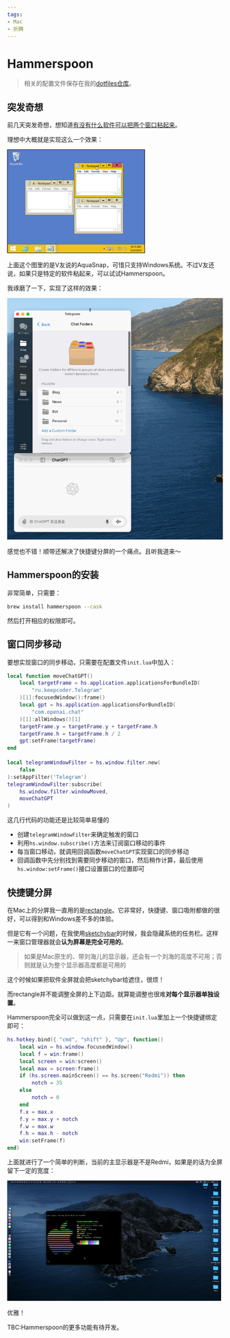 ```yaml
---
tags:
- Mac
- 折腾
---
```


# Hammerspoon

> 相关的配置文件保存在我的[dotfiles仓库](https://github.com/AIboy996/dotfiles)。

## 突发奇想

前几天突发奇想，想知道[有没有什么软件可以把两个窗口粘起来](https://www.v2ex.com/t/1069573)。

理想中大概就是实现这么一个效果：

![](./assets/AquaSnap.gif)

上面这个图里的是V友说的AquaSnap，可惜只支持Windows系统。不过V友还说，如果只是特定的软件粘起来，可以试试Hammerspoon。

我琢磨了一下，实现了这样的效果：

![](./assets/hammer.gif)

感觉也不错！顺带还解决了快捷键分屏的一个痛点。且听我道来～

## Hammerspoon的安装

非常简单，只需要：
```bash
brew install hammerspoon --cask
```

然后打开相应的权限即可。

## 窗口同步移动
要想实现窗口的同步移动，只需要在配置文件`init.lua`中加入：
```lua title="窗口同步移动" hl_lines="10"
local function moveChatGPT()
    local targetFrame = hs.application.applicationsForBundleID(
        "ru.keepcoder.Telegram"
    )[1]:focusedWindow():frame()
    local gpt = hs.application.applicationsForBundleID(
        "com.openai.chat"
    )[1]:allWindows()[1]
    targetFrame.y = targetFrame.y + targetFrame.h
    targetFrame.h = targetFrame.h / 2
    gpt:setFrame(targetFrame)
end

local telegramWindowFilter = hs.window.filter.new(
    false
):setAppFilter('Telegram')
telegramWindowFilter:subscribe(
    hs.window.filter.windowMoved, 
    moveChatGPT
)
```
这几行代码的功能还是比较简单易懂的

- 创建`telegramWindowFilter`来确定触发的窗口
- 利用`hs.window.subscribe()`方法来订阅窗口移动的事件
- 每当窗口移动，就调用回调函数`moveChatGPT`实现窗口的同步移动
- 回调函数中先分别找到需要同步移动的窗口，然后稍作计算，最后使用`hs.window:setFrame()`接口设置窗口的位置即可

## 快捷键分屏
在Mac上的分屏我一直用的是[rectangle](https://rectangleapp.com/)。它非常好，快捷键、窗口吸附都做的很好，可以得到和Windows差不多的体验。

但是它有一个问题，在我使用[sketchybar](https://github.com/FelixKratz/SketchyBar)的时候，我会隐藏系统的任务栏。这样一来窗口管理器就会**认为屏幕是完全可用的**。
> 如果是Mac原生的、带刘海儿的显示器，还会有一个刘海的高度不可用；否则就是认为整个显示器高度都是可用的

这个时候如果把软件全屏就会把sketchybar给遮住，很烦！

而rectangle并不能调整全屏的上下边距。就算能调整也很难**对每个显示器单独设置**。

Hammerspoon完全可以做到这一点，只需要在`init.lua`里加上一个快捷键绑定即可：

```lua hl_lines="6" title="全屏快捷键"
hs.hotkey.bind({ "cmd", "shift" }, "Up", function()
    local win = hs.window.focusedWindow()
    local f = win:frame()
    local screen = win:screen()
    local max = screen:frame()
    if (hs.screen.mainScreen() == hs.screen("Redmi")) then
        notch = 35
    else
        notch = 0
    end
    f.x = max.x
    f.y = max.y + notch
    f.w = max.w
    f.h = max.h - notch
    win:setFrame(f)
end)
```
上面就进行了一个简单的判断，当前的主显示器是不是Redmi，如果是的话为全屏留下一定的宽度：

![](./assets/2024-09-1022.13.26-ezgif.com-video-to-gif-converter.gif)

优雅！

TBC:Hammerspoon的更多功能有待开发。